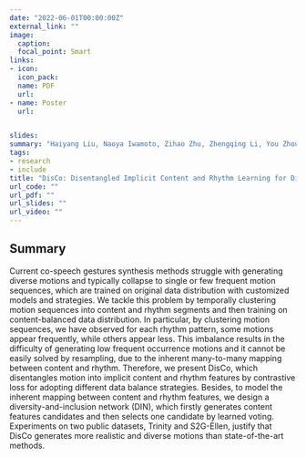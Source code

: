 ```yaml
---
date: "2022-06-01T00:00:00Z"
external_link: ""
image:
  caption:
  focal_point: Smart
links:
- icon: 
  icon_pack: 
  name: PDF
  url: 
- name: Poster
  url: 


slides:
summary: "Haiyang Liu, Naoya Iwamoto, Zihao Zhu, Zhengqing Li, You Zhou, Elif Bozkurt and Bo Zheng. (ACMMM) Proceedings of the 30th ACM International Conference on Multimedia "
tags:
- research
- include
title: "DisCo: Disentangled Implicit Content and Rhythm Learning for Diverse Co-Speech Gestures Synthesis"
url_code: ""
url_pdf: ""
url_slides: ""
url_video: ""
---
```


## Summary
Current co-speech gestures synthesis methods struggle with generating diverse motions and typically collapse to single or few frequent motion sequences, which are trained on original data distribution with customized models and strategies. We tackle this problem by temporally clustering motion sequences into content and rhythm segments and  then training on content-balanced data distribution. In particular, by clustering motion sequences, we have observed for each rhythm pattern, some motions appear frequently, while others appear less. This imbalance results in the difficulty of generating low frequent occurrence motions and it cannot be easily solved by resampling, due to the inherent many-to-many mapping between content and rhythm. Therefore, we present DisCo, which disentangles motion into implicit content and rhythm features by contrastive loss for adopting different data balance strategies. Besides, to model the inherent mapping between content and rhythm features, we design a diversity-and-inclusion network (DIN), which firstly generates content features candidates and then selects one candidate by learned voting. Experiments on two public datasets, Trinity and S2G-Ellen, justify that DisCo generates more realistic and diverse motions than state-of-the-art methods.
